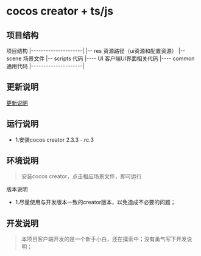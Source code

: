 # cocos creator + ts/js

## 项目结构
项目结构
|---------------------|
|-- res 资源路径（ui资源和配置资源）
|-- scene 场景文件
|-- scripts 代码
|---- UI 客户端UI界面相关代码
|---- common 通用代码
|---------------------|

## 更新说明
[更新说明](./history.md)

## 运行说明
- 1.安装cocos creator 2.3.3 - rc.3


## 环境说明

> 安装cocos creator，点击相应场景文件，即可运行

版本说明

- 1.尽量使用与开发版本一致的creator版本，以免造成不必要的问题；


## 开发说明

> 本项目客户端开发的是一个新手小白，还在摸索中；没有勇气写下开发说明；
